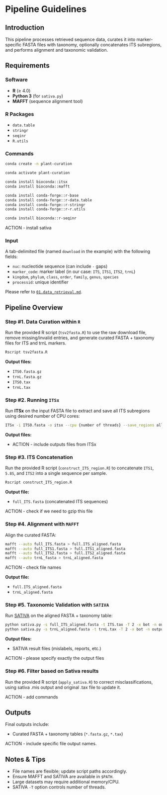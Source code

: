 # Pipeline Guidelines

## Introduction
This pipeline processes retrieved sequence data, curates it into marker-specific FASTA files with taxonomy, optionally concatenates ITS subregions, and performs alignment and taxonomic validation.

## Requirements

### Software
- **R** (≥ 4.0)
- **Python 3** (for `sativa.py`)
- **MAFFT** (sequence alignment tool)

### R Packages
- `data.table`
- `stringr`
- `seqinr`
- `R.utils`

### Commands

```bash
conda create -n plant-curation

conda activate plant-curation

conda install bioconda::itsx
conda install bioconda::mafft

conda install conda-forge::r-base
conda install conda-forge::r-data.table
conda install conda-forge::r-stringr
conda install conda-forge::r-r.utils

conda install bioconda::r-seqinr
```

ACTION - install sativa

### Input
A tab-delimited file (named `download` in the example) with the following fields:
- `nuc`: nucleotide sequence (can include `-` gaps)
- `marker_code`: marker label (in our case: `ITS`, `ITS1`, `ITS2`, `trnL`)
- `kingdom`, `phylum`, `class`, `order`, `family`, `genus`, `species`
- `processid`: unique identifier

Please refer to [`01.data_retrieval.md`](01.data_retrieval.md).

## Pipeline Overview

### Step #1. Data Curation within `R` 
Run the provided R script (`tsv2fasta.R`) to use the raw download file, remove missing/invalid entries, and generate curated FASTA + taxonomy files for ITS and trnL markers.

```bash
Rscript tsv2fasta.R
```

**Output files:**
- `ITS0.fasta.gz`  
- `trnL.fasta.gz`  
- `ITS0.tax`  
- `trnL.tax`  

### Step #2. Running `ITSx`

Run **ITSx** on the input FASTA file to extract and save all ITS subregions using desired number of CPU cores:

```bash
ITSx -i ITS0.fasta -o itsx --cpu {number of threads} --save_regions all
```

**Output files:**
- ACTION - include outputs files from ITSx

### Step #3. ITS Concatenation
Run the provided R script (`construct_ITS_region.R`) to concatenate `ITS1`, `5.8S`, and `ITS2` into a single sequence per sample.

```bash
Rscript construct_ITS_region.R
```

**Output file:**
- `full_ITS.fasta` (concatenated ITS sequences)

ACTION - check if we need to gzip this file

### Step #4. Alignment with `MAFFT`

Align the curated FASTA:

```bash
mafft --auto full_ITS.fasta > full.ITS_aligned.fasta
mafft --auto full_ITS1.fasta > full.ITS1_aligned.fasta
mafft --auto full_ITS2.fasta > full.ITS2_aligned.fasta
mafft --auto trnL_fasta > trnL_aligned.fasta
```

ACTION - check file names

**Output file:**
- `full.ITS_aligned.fasta`
- `trnL_aligned.fasta`

### Step #5. Taxonomic Validation with `SATIVA`

Run [SATIVA](https://github.com/amkozlov/sativa) on the aligned FASTA + taxonomy table:

```bash
python sativa.py -s full_ITS_aligned.fasta -t ITS.tax -T 2 -x bot -n output
python sativa.py -s trnL_aligned.fasta -t trnL.tax -T 2 -x bot -n output
```

**Output files:**
- SATIVA result files (mislabels, reports, etc.)

ACTION - please specify exactly the output files

### Step #6. Filter based on Sativa results

Run the provided R script (`apply_sativa.R`) to correct misclassifications, using sativa .mis output and original .tax file to update it.

ACTION - add commands

## Outputs
Final outputs include:
- Curated FASTA + taxonomy tables (`*.fasta.gz`, `*.tax`)

ACTION - include specific file output names.

## Notes & Tips
- File names are flexible; update script paths accordingly.  
- Ensure MAFFT and SATIVA are available in `$PATH`.  
- Large datasets may require additional memory/CPU.  
- SATIVA `-T` option controls number of threads.  
